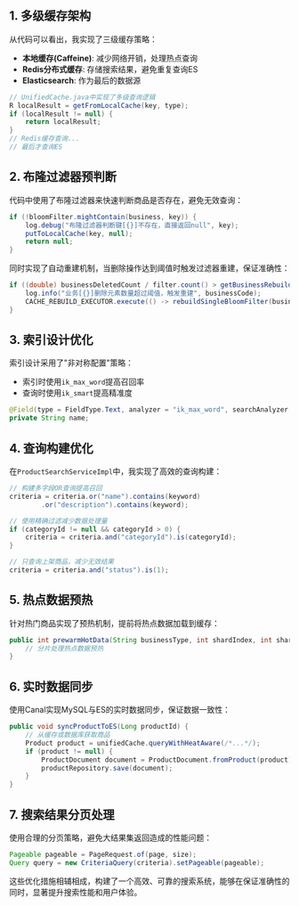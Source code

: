 
## 1. 多级缓存架构

从代码可以看出，我实现了三级缓存策略：
- **本地缓存(Caffeine)**: 减少网络开销，处理热点查询
- **Redis分布式缓存**: 存储搜索结果，避免重复查询ES
- **Elasticsearch**: 作为最后的数据源

```java
// UnifiedCache.java中实现了多级查询逻辑
R localResult = getFromLocalCache(key, type);
if (localResult != null) {
    return localResult;
}
// Redis缓存查询...
// 最后才查询ES
```

## 2. 布隆过滤器预判断

代码中使用了布隆过滤器来快速判断商品是否存在，避免无效查询：

```java
if (!bloomFilter.mightContain(business, key)) {
    log.debug("布隆过滤器判断键[{}]不存在，直接返回null", key);
    putToLocalCache(key, null);
    return null;
}
```

同时实现了自动重建机制，当删除操作达到阈值时触发过滤器重建，保证准确性：

```java
if ((double) businessDeletedCount / filter.count() > getBusinessRebuildThreshold(businessCode)) {
    log.info("业务[{}]删除元素数量超过阈值，触发重建", businessCode);
    CACHE_REBUILD_EXECUTOR.execute(() -> rebuildSingleBloomFilter(businessType));
}
```

## 3. 索引设计优化

索引设计采用了"非对称配置"策略：
- 索引时使用`ik_max_word`提高召回率
- 查询时使用`ik_smart`提高精准度

```java
@Field(type = FieldType.Text, analyzer = "ik_max_word", searchAnalyzer = "ik_smart")
private String name;
```

## 4. 查询构建优化

在`ProductSearchServiceImpl`中，我实现了高效的查询构建：

```java
// 构建多字段OR查询提高召回
criteria = criteria.or("name").contains(keyword)
        .or("description").contains(keyword);

// 使用精确过滤减少数据处理量
if (categoryId != null && categoryId > 0) {
    criteria = criteria.and("categoryId").is(categoryId);
}

// 只查询上架商品，减少无效结果
criteria = criteria.and("status").is(1);
```

## 5. 热点数据预热

针对热门商品实现了预热机制，提前将热点数据加载到缓存：

```java
public int prewarmHotData(String businessType, int shardIndex, int shardTotal) {
    // 分片处理热点数据预热
}
```

## 6. 实时数据同步

使用Canal实现MySQL与ES的实时数据同步，保证数据一致性：

```java
public void syncProductToES(Long productId) {
    // 从缓存或数据库获取商品
    Product product = unifiedCache.queryWithHeatAware(/*...*/);
    if (product != null) {
        ProductDocument document = ProductDocument.fromProduct(product);
        productRepository.save(document);
    }
}
```

## 7. 搜索结果分页处理

使用合理的分页策略，避免大结果集返回造成的性能问题：

```java
Pageable pageable = PageRequest.of(page, size);
Query query = new CriteriaQuery(criteria).setPageable(pageable);
```

这些优化措施相辅相成，构建了一个高效、可靠的搜索系统，能够在保证准确性的同时，显著提升搜索性能和用户体验。